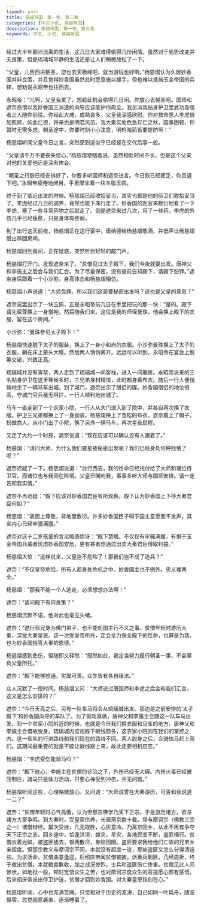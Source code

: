 ```yaml
---
layout: post
title: 穿越帝国，第一卷，第三章
categories: [中文小说, 穿越帝国]
description: 穿越帝国，第一卷，第三章
keywords: 中文, 小说, 穿越帝国
---
```


经过大半年颠沛流离的生活，这几日大家难得偷得几份闲情。虽然对于局势改变并无良策，但是琉璃城平静的生活还是让人们稍微放松了一下。

“父皇，儿臣西进朝圣，您也去天极峰吧，就当游玩也好啊。”杨慈熠认为久居妙香国并非良策，并且觉得妙香国虽然此时愿意施以援手，但也难以抵挡玉金帝国的兵锋，想劝说永昭帝也往西去。

永昭帝：“儿啊，父皇我累了，想趁此机会偷得几日闲。你放心去朝圣吧。国师和遮奈高僧以及妙香国王派遣的向导应该能护你周全。我另派我贴身护卫里武功高强者三人随你前往。你经此大难，成熟良多，父皇我深感欣慰。你对救命恩人李虎倍加照顾，如此仁德，将来也是明君风范。我大秦实处危急存亡之秋，国事困顿，你暂时无需多虑。朝圣途中，你要时刻小心注意，明枪暗箭皆要提防啊！”

杨慈熠听闻父皇今日之言，突然感到这似乎已经是在交代后事一般。

“父皇请千万不要丧失信心。”杨慈熠哽咽着说。虽然相处时间不长，但是这个父亲对他的关爱他还是深有体会。

“朝圣之行朕已经安排好了，你要多听国师和遮奈进言。今日朕已经疲乏，你且退下吧。”永昭帝疲倦地闭目，手里摩挲着一块羊脂玉佩。

终于到了临近出发的时候。杨慈熠已经收拾妥当，其实也都是他的侍卫们收拾妥当了。李虎经过几日的调养，竟然也能下床行走了。妙香国的医官来敷衍地看了一下李虎，塞了一些寻常药物之后就走了。倒是遮奈来过几次，用了一些药，李虎的外伤几乎已经痊愈，只是身体有些弱。

到了出行这天前夜，杨慈熠正在送行宴中，唐纳德给杨慈熠敬酒，并低声让杨慈熠借出恭回房间。

杨慈熠回到房间，正在疑惑，突然听到轻轻的敲门声。

杨慈熠打开门，发现遮奈来了。“贫僧见过太子殿下，我们今夜就要出发。唐神父和李施主之后会与我们汇合。为了尽量保密，没有提前告知殿下，请殿下恕罪。”遮奈身后跟着一个小沙弥，身高体态和杨慈熠相仿。

杨慈熠小声说道：“大师免罪。所以我们这是要秘密出发吗？这也是父皇的意思？”

遮奈说罢出示了一块玉佩，正是永昭帝前几日在手里把玩的那一块：“是的。殿下请先屈尊换上一身僧袍，然后随我们来。这位是我的师侄曼珠，他会换上殿下的衣服，留在这个房间。”

小沙弥：“曼珠参见太子殿下！”

杨慈熠快速脱下太子的服装，换上了一身小和尚的衣服。小沙弥曼珠换上了太子的衣服，躺在床上蒙头大睡。然后两人悄悄离开。远远可以听到，永昭帝在宴会上觥筹交错，兴致正高。

琉璃城并没有宵禁，两人走到了琉璃城一间客栈，进入一间厢房。永昭帝派来的三名贴身护卫在这里等候多时，三兄弟身材精悍，此时都身着布衣。随后一行人便悄悄地坐了一辆马车出城。到了城门，遮奈出示了僧侣的牒。妙香国僧侣的地位很高，守城门官兵毫无阻拦，一行人顺利地出城了。

马车一直走到了一个农家小院，一行人从大门进入到了院中，并各自再次换了衣服。护卫三兄弟都换上了一身劲装。杨慈熠换上了宽松的布衣。遮奈戴上了帽子，扮做商人。从小门出了小院，换了另外一辆马车。再次星夜启程。

又走了大约一个时辰，遮奈说道：“现在应该可以确认没有人跟着了。”

杨慈熠：“请问大师，为什么我们要星夜秘密出发呢？我们已经身处何种险境了呢？”

遮奈迟疑了一下。杨慈熠说道：”此行西去，我的性命已经托付给了大师和诸位侍卫官。而诸位也与我同在险境。父皇已嘱咐我，事事多听大师与国师安排。请一定告知我实情。”

遮奈不再迟疑：“殿下应该对妙香国君臣有所观察。殿下认为妙香国上下待大秦君臣何如？“

杨慈熠：“表面上尊敬，背地里敷衍。许多妙香国臣子碍于国主意愿而不发声，其实内心已经牢骚满腹。”

遮奈对这十二岁孩童的言论略感惊讶：“殿下慧眼。不仅仅有牢骚满腹，有惧于玉金帝国兵威者忧虑妙香国安危，更有甚者想通过出卖大秦君臣博取利益。”

杨慈熠大惊：“这样说来，父皇岂不危险了！那我们岂不成了逃兵？”

遮奈：“不仅皇帝危险，所有人都身处危机之中。妙香国主也不例外。忠义难两全。”

杨慈熠：“那我不能一个人逃走，必须想想办法啊！”

遮奈：“请问殿下有何良策？”

杨慈熠沉默不语，他对此也毫无头绪。

遮奈：“遮衍师兄身为佛门弟子，也不能劝国主行不义之事。贫僧年轻时游历大秦，深受大秦皇恩。这一次受皇帝所托，定会全力保全殿下的性命，也算是为我，也为妙香国报答大秦的恩德。”

杨慈熠感到悲伤，但随即又释然：“既然如此，我定当努力履行朝圣一事，不会辜负父皇所托。”

遮奈：“殿下能够想通，实属可贵。众生皆有各自缘法。”

众人沉默了一段时间。杨慈熠又问：“大师说过唐国师和李虎之后会和我们汇合，这又是怎么安排的？”

遮奈：“今日天亮之后，另有一队车马将会从琉璃城出发。那边是之前安排的‘太子殿下’和妙香国向导的车队了。为了假戏真做，唐神父和李施主会随这一队车马出发。到一个农家小院附近的时候，也就是今日我们换衣服和马车的地方，唐神父和李施主会借故脱身。琉璃城内监视殿下眼线颇多，这农家小院则在我们的掌控之内。这一车队的行进路线和我们现在的路线不同。两人脱身之后，会骑快马赶上我们。这期间最重要的就是不能让眼线跟上来，故此还要相机应变。”

杨慈熠：“李虎受伤能骑马吗？”

遮奈：“殿下放心，李施主在贫僧的诊治之下，外伤已经无大碍。内伤火毒已经被压制住，骑马只是体力活动，只要心神受到冲击，并无问题。”

杨慈熠听闻这些，心理略微放心。又问道：“大师说曾在大秦游历，可否和我说道一二？”

遮奈：“贫僧年轻时心气高傲，认为怛那宗佛学乃天下正宗。于是游历诸方，欲与诸方大家争鸣。到大秦时，受皇家供养，长居燕京数十载。常与摩诃宗（佛教三宗之一）诸僧辩经。屡次受挫，几无取胜，心灰意冷。乃离京回乡，从此不再有争夺天下正宗之志。回乡途中，恰逢洪涝，蝗灾，旱灾，各地民变不断，盗匪横行。贫僧衣着光鲜，被盗匪掳去，银两散尽，身陷囹圄。盗匪要求我给他们亡故的兄弟乡亲超度。怛那宗教义与摩诃宗不同，本就没有超度一说，那些盗匪又怎么分得清这些。为求活命，贫僧曲意逢迎。后绍庆帝闻贫僧被掳，派重兵剿匪。几经周折，终于救出贫僧。本就粮食歉收，加之战况惨烈，士兵和盗匪伤亡惨重。贫僧见此人间惨状，如地狱一般，顿时觉悟众生之苦，也对摩诃宗度众生的菩提愿心颇有感悟。后来绍庆帝派出侍卫护送，贫僧才回到妙香国。对大秦皇恩铭刻在心。”

杨慈熠听闻，心中也充满苦痛。只觉相对于历史的波涛，自己如同一叶扁舟，随波飘零。忽觉困意袭来，逐渐睡着了。




